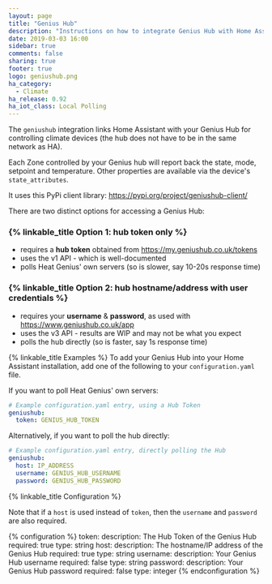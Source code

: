 ```yaml
---
layout: page
title: "Genius Hub"
description: "Instructions on how to integrate Genius Hub with Home Assistant."
date: 2019-03-03 16:00
sidebar: true
comments: false
sharing: true
footer: true
logo: geniushub.png
ha_category:
  - Climate
ha_release: 0.92
ha_iot_class: Local Polling
---
```


The `geniushub` integration links Home Assistant with your Genius Hub for controlling climate devices (the hub does not have to be in the same network as HA).

Each Zone controlled by your Genius hub will report back the state, mode, setpoint and temperature.  Other properties are available via the device's `state_attributes`.

It uses this PyPi client library: https://pypi.org/project/geniushub-client/

There are two distinct options for accessing a Genius Hub:

### {% linkable_title Option 1: hub token only %}
 - requires a **hub token** obtained from https://my.geniushub.co.uk/tokens
 - uses the v1 API - which is well-documented
 - polls Heat Genius' own servers (so is slower, say 10-20s response time)

### {% linkable_title Option 2: hub hostname/address with user credentials %}
 - requires your **username** & **password**, as used with https://www.geniushub.co.uk/app
 - uses the v3 API - results are WIP and may not be what you expect
 - polls the hub directly (so is faster, say 1s response time)

{% linkable_title Examples %}
To add your Genius Hub into your Home Assistant installation, add one of the following to your `configuration.yaml` file.

If you want to poll Heat Genius' own servers:
```yaml
# Example configuration.yaml entry, using a Hub Token
geniushub:
  token: GENIUS_HUB_TOKEN
```
Alternatively, if you want to poll the hub directly:
```yaml
# Example configuration.yaml entry, directly polling the Hub
geniushub:
  host: IP_ADDRESS
  username: GENIUS_HUB_USERNAME
  password: GENIUS_HUB_PASSWORD
```

{% linkable_title Configuration %}

Note that if a `host` is used instead of `token`, then the `username` and `password` are also required.

{% configuration %}
token:
  description: The Hub Token of the Genius Hub
  required: true
  type: string
host:
  description: The hostname/IP address of the Genius Hub
  required: true
  type: string
username:
  description: Your Genius Hub username
  required: false
  type: string
password:
  description: Your Genius Hub password
  required: false
  type: integer
{% endconfiguration %}


